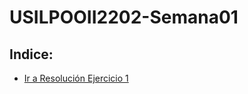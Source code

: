 # USILPOOII2202-Semana01

## Indice:
- [Ir a Resolución Ejercicio 1](https://github.com/Julianqll/USILPOOII2202-Semana01/blob/ejercicio1/src/com/julianqll/Main.java)
